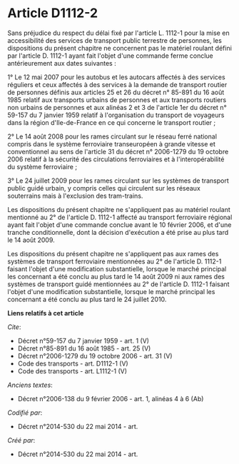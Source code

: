 # Article D1112-2

Sans préjudice du respect du délai fixé par l'article L. 1112-1 pour la mise en accessibilité des services de transport
public terrestre de personnes, les dispositions du présent chapitre ne concernent pas le matériel roulant défini par
l'article D. 1112-1 ayant fait l'objet d'une commande ferme conclue antérieurement aux dates suivantes : 

1° Le 12 mai 2007 pour les autobus et les autocars affectés à des services réguliers et ceux affectés à des services à la
demande de transport routier de personnes définis aux articles 25 et 26 du décret n° 85-891 du 16 août 1985 relatif aux
transports urbains de personnes et aux transports routiers non urbains de personnes et aux alinéas 2 et 3 de l'article 1er du
décret n° 59-157 du 7 janvier 1959 relatif à l'organisation du transport de voyageurs dans la région d'Ile-de-France en ce
qui concerne le transport routier ; 

2° Le 14 août 2008 pour les rames circulant sur le réseau ferré national compris dans le système ferroviaire transeuropéen à
grande vitesse et conventionnel au sens de l'article 31 du décret n° 2006-1279 du 19 octobre 2006 relatif à la sécurité des
circulations ferroviaires et à l'interopérabilité du système ferroviaire ; 

3° Le 24 juillet 2009 pour les rames circulant sur les systèmes de transport public guidé urbain, y compris celles qui
circulent sur les réseaux souterrains mais à l'exclusion des tram-trains. 

Les dispositions du présent chapitre ne s'appliquent pas au matériel roulant mentionné au 2° de l'article D. 1112-1 affecté
au transport ferroviaire régional ayant fait l'objet d'une commande conclue avant le 10 février 2006, et d'une tranche
conditionnelle, dont la décision d'exécution a été prise au plus tard le 14 août 2009. 

Les dispositions du présent chapitre ne s'appliquent pas aux rames des systèmes de transport ferroviaire mentionnées au 2° de
l'article D. 1112-1 faisant l'objet d'une modification substantielle, lorsque le marché principal les concernant a été conclu
au plus tard le 14 août 2009 ni aux rames des systèmes de transport guidé mentionnées au 2° de l'article D. 1112-1 faisant
l'objet d'une modification substantielle, lorsque le marché principal les concernant a été conclu au plus tard le 24 juillet
2010.

**Liens relatifs à cet article**

_Cite_:

  - Décret n°59-157 du 7 janvier 1959 - art. 1 (V)
  - Décret n°85-891 du 16 août 1985 - art. 25 (V)
  - Décret n°2006-1279 du 19 octobre 2006 - art. 31 (V)
  - Code des transports - art. D1112-1 (V)
  - Code des transports - art. L1112-1 (V)

_Anciens textes_:

  - Décret n°2006-138 du 9 février 2006 - art. 1, alinéas 4 à 6 (Ab)

_Codifié par_:

  - Décret n°2014-530 du 22 mai 2014 - art.

_Créé par_:

  - Décret n°2014-530 du 22 mai 2014 - art.
